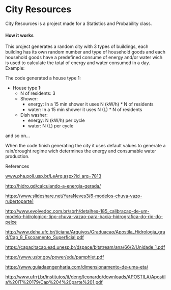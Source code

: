 # City Resources

City Resources is a project made for a Statistics and Probability class.

#### How it works

This project generates a random city with 3 types of buildings, each building has its own random number and type of household goods and each household goods have a predefined consume of energy and/or water wich is used to calculate the total of energy and water consumed in a day. Example:

The code generated a house type 1:

- House type 1:
    - N of residents: 3
    - Shower:
        - energy: In a 15 min shower it uses N (kW/h) * N of residents
        - water: In a 15 min shower it uses N (L) * N of residents
    - Dish washer:
        - energy: N (kW/h) per cycle
        - water: N (L) per cycle

and so on...

When the code finish generating the city it uses default values to generate a rain/drought regime wich determines the energy and consumable water production. 


References

www.pha.poli.usp.br/LeArq.aspx?id_arq=7813

http://hidro.gd/calculando-a-energia-gerada/

https://www.slideshare.net/YaraNeves3/6-modelos-chuva-vazo-rubertoparte1

http://www.evolvedoc.com.br/sbrh/detalhes-185_calibracao-de-um-modelo-hidrologico-tipo-chuva-vazao-para-bacia-hidrografica-do-rio-do-peixe

http://www.deha.ufc.br/ticiana/Arquivos/Graduacao/Apostila_Hidrologia_grad/Cap_8_Escoamento_Superficial.pdf

https://capacitacao.ead.unesp.br/dspace/bitstream/ana/66/2/Unidade_1.pdf

https://www.usbr.gov/power/edu/pamphlet.pdf

https://www.guiadaengenharia.com/dimensionamento-de-uma-eta/

http://www.ufrrj.br/institutos/it/deng/leonardo/downloads/APOSTILA/Apostila%20IT%20179/Cap%204%20parte%201.pdf
